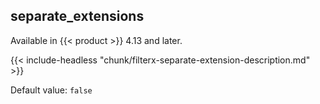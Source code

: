 ---
---
<!-- This file is under the copyright of Axoflow, and licensed under Apache License 2.0, except for using the Axoflow and AxoSyslog trademarks. -->
## separate_extensions

Available in {{< product >}} 4.13 and later.

{{< include-headless "chunk/filterx-separate-extension-description.md" >}}

Default value: `false`
